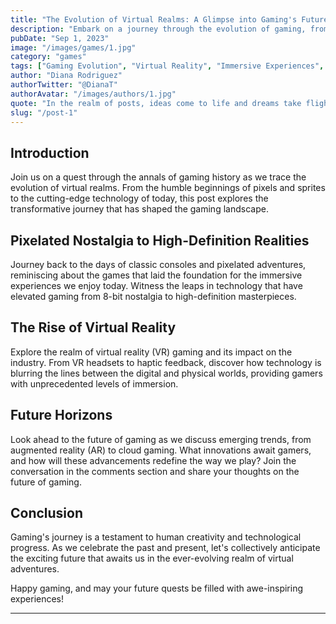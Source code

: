 ```yaml
---
title: "The Evolution of Virtual Realms: A Glimpse into Gaming's Future"
description: "Embark on a journey through the evolution of gaming, from pixelated nostalgia to immersive virtual realities, and explore what the future holds for gamers worldwide."
pubDate: "Sep 1, 2023"
image: "/images/games/1.jpg"
category: "games"
tags: ["Gaming Evolution", "Virtual Reality", "Immersive Experiences", "Future of Gaming"]
author: "Diana Rodriguez"
authorTwitter: "@DianaT"
authorAvatar: "/images/authors/1.jpg"
quote: "In the realm of posts, ideas come to life and dreams take flight."
slug: "/post-1"
---
```


## Introduction

Join us on a quest through the annals of gaming history as we trace the evolution of virtual realms. From the humble beginnings of pixels and sprites to the cutting-edge technology of today, this post explores the transformative journey that has shaped the gaming landscape.

## Pixelated Nostalgia to High-Definition Realities

Journey back to the days of classic consoles and pixelated adventures, reminiscing about the games that laid the foundation for the immersive experiences we enjoy today. Witness the leaps in technology that have elevated gaming from 8-bit nostalgia to high-definition masterpieces.

## The Rise of Virtual Reality

Explore the realm of virtual reality (VR) gaming and its impact on the industry. From VR headsets to haptic feedback, discover how technology is blurring the lines between the digital and physical worlds, providing gamers with unprecedented levels of immersion.

## Future Horizons

Look ahead to the future of gaming as we discuss emerging trends, from augmented reality (AR) to cloud gaming. What innovations await gamers, and how will these advancements redefine the way we play? Join the conversation in the comments section and share your thoughts on the future of gaming.

## Conclusion

Gaming's journey is a testament to human creativity and technological progress. As we celebrate the past and present, let's collectively anticipate the exciting future that awaits us in the ever-evolving realm of virtual adventures.

Happy gaming, and may your future quests be filled with awe-inspiring experiences!

---

